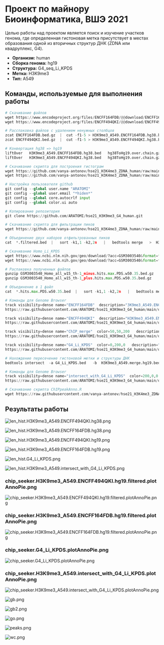 # Проект по майнору Биоинформатика, ВШЭ 2021

Целью работы над проектом является поиск и изучение участков генома, где
определенная гистоновая метка присутствует в местах образования одной из вторичных структур ДНК (ZDNA или квадруплекс, G4).


* **Организм:** human
* **Сборка генома:** hg19
* **Структура:** G4_seq_Li_KPDS
* **Метка:** H3K9me3
* **Тип:** A549

## Команды, используемые для выполнения работы

```python
# Скачивание файлов
wget https://www.encodeproject.org/files/ENCFF164FDB/@@download/ENCFF164FDB.bed.gz
wget https://www.encodeproject.org/files/ENCFF494QKI/@@download/ENCFF494QKI.bed.gz

# Расспаковка файлов с удалением ненужных столбцов
zcat ENCFF164FDB.bed.gz  |  cut -f1-5 > H3K9me3_A549.ENCFF164FDB.hg38.bed
zcat ENCFF494QKI.bed.gz  |  cut -f1-5 > H3K9me3_A549.ENCFF494QKI.hg38.bed

# Конвертация hg38 => hg19
liftOver   H3K9me3_A549.ENCFF164FDB.hg38.bed   hg38ToHg19.over.chain.gz   H3K9me3_A549.ENCFF164FDB.hg19.bed   H3K9me3_A549.ENCFF164FDB.unmapped.bed
liftOver   H3K9me3_A549.ENCFF494QKI.hg38.bed   hg38ToHg19.over.chain.gz   H3K9me3_A549.ENCFF494QKI.hg19.bed   H3K9me3_A549.ENCFF494QKI.unmapped.bed

# Скачивание скрипта для построения гистограм
wget https://github.com/vanya-antonov/hse21_H3K4me3_ZDNA_human/raw/main/src/lib.R
wget https://github.com/vanya-antonov/hse21_H3K4me3_ZDNA_human/raw/main/src/len_hist.R

# Настройка пользователя github
git config --global user.name "ARATOMI"
git config --global user.email "*hiden*"
git config --global core.autocrlf input
git config --global color.ui auto

# Копирование репозитория
git clone https://github.com/ARATOMI/hse21_H3K9me3_G4_human.git

# Скачивание скрипта для фильтрации пиков
wget https://github.com/vanya-antonov/hse21_H3K4me3_ZDNA_human/raw/main/src/filter_peaks.R

# Объединение двух наборов отфильтрованных пиков
cat  *.filtered.bed  |   sort -k1,1 -k2,2n   |   bedtools merge   >  H3K9me3_A549.merge.hg19.bed

# Скачивание Homo_Li_KPDS
wget https://www.ncbi.nlm.nih.gov/geo/download/?acc=GSM3003540&format=file&file=GSM3003540_Homo_all_w15_th-1_minus%2Ehits%2Emax%2EPDS%2Ew50%2E35%2Ebed%2Egz
wget https://www.ncbi.nlm.nih.gov/geo/download/?acc=GSM3003540&format=file&file=GSM3003540_Human_all_w15_th-1_minus%2Ecov%2EPDS%2EbedGraph%2Egz

# Распаковка полученных файлов
gunzip GSM3003540_Homo_all_w15_th-1_minus.hits.max.PDS.w50.35.bed.gz
gunzip GSM3003540_Homo_all_w15_th-1_plus.hits.max.PDS.w50.35.bed.gz

# Объединение в 1 файл
cat  *.hits.max.PDS.w50.35.bed  |   sort -k1,1 -k2,2n   |   bedtools merge   >  G4_Li_KPDS.bed

# Команды для Genome Browser
track visibility=dense name="ENCFF164FDB"  description="3K9me3_A549.ENCFF164FDB.hg19.filtered.bed"
https://raw.githubusercontent.com/ARATOMI/hse21_H3K9me3_G4_human/main/data/H3K9me3_A549.ENCFF164FDB.hg19.filtered.bed

track visibility=dense name="ENCFF494QKI"  description="H3K9me3_A549.ENCFF494QKI.hg19.filtered.bed"
https://raw.githubusercontent.com/ARATOMI/hse21_H3K9me3_G4_human/main/data/H3K9me3_A549.ENCFF494QKI.hg19.filtered.bed

track visibility=dense name="ChIP_merge"  color=50,50,200   description="H3K9me3_A549.merge.hg19.bed"
https://raw.githubusercontent.com/ARATOMI/hse21_H3K9me3_G4_human/main/data/H3K9me3_A549.merge.hg19.bed

track visibility=dense name="G4_Li_KPDS"  color=0,200,0   description="G4_Li_KPDS.bed"
https://raw.githubusercontent.com/ARATOMI/hse21_H3K9me3_G4_human/main/data/G4_Li_KPDS.bed

# Нахождение пересечение гистоновой метки и структуры ДНК
bedtools intersect  -a G4_Li_KPDS.bed   -b  H3K9me3_A549.merge.hg19.bed  >  H3K9me3_A549.intersect_with_G4_Li_KPDS.bed

# Команды для Genome Browser
track visibility=dense name="intersect_with_G4_Li_KPDS"  color=200,0,0  description="H3K9me3_A549.intersect_with_G4_Li_KPDS.bed"
https://raw.githubusercontent.com/ARATOMI/hse21_H3K9me3_G4_human/main/data/H3K9me3_A549.intersect_with_G4_Li_KPDS.bed

# Скачивание скрипта ChIPpeakAnno.R
wget https://raw.githubusercontent.com/vanya-antonov/hse21_H3K4me3_ZDNA_human/main/src/ChIPpeakAnno.R


```

## Результаты работы

![len_hist.H3K9me3_A549.ENCFF494QKI.hg38.png](https://github.com/ARATOMI/hse21_H3K9me3_G4_human/raw/main/images/len_hist.H3K9me3_A549.ENCFF494QKI.hg38.png)

![len_hist.H3K9me3_A549.ENCFF164FDB.hg38.png](https://github.com/ARATOMI/hse21_H3K9me3_G4_human/raw/main/images/len_hist.H3K9me3_A549.ENCFF164FDB.hg38.png)

![len_hist.H3K9me3_A549.ENCFF494QKI.hg19.png](https://github.com/ARATOMI/hse21_H3K9me3_G4_human/raw/main/images/len_hist.H3K9me3_A549.ENCFF494QKI.hg19.png)

![len_hist.H3K9me3_A549.ENCFF164FDB.hg19.png](https://github.com/ARATOMI/hse21_H3K9me3_G4_human/raw/main/images/len_hist.H3K9me3_A549.ENCFF164FDB.hg19.png)

![len_hist.G4_Li_KPDS.png](https://github.com/ARATOMI/hse21_H3K9me3_G4_human/raw/main/images/len_hist.G4_Li_KPDS.png)

![len_hist.H3K9me3_A549.intersect_with_G4_Li_KPDS.png](https://github.com/ARATOMI/hse21_H3K9me3_G4_human/raw/main/images/len_hist.H3K9me3_A549.intersect_with_G4_Li_KPDS.png)

### chip_seeker.H3K9me3_A549.ENCFF494QKI.hg19.filtered.plotAnnoPie.png
![chip_seeker.H3K9me3_A549.ENCFF494QKI.hg19.filtered.plotAnnoPie.png](https://github.com/ARATOMI/hse21_H3K9me3_G4_human/raw/main/images/chip_seeker.H3K9me3_A549.ENCFF494QKI.hg19.filtered.plotAnnoPie.png)

### chip_seeker.H3K9me3_A549.ENCFF164FDB.hg19.filtered.plotAnnoPie.png
![chip_seeker.H3K9me3_A549.ENCFF164FDB.hg19.filtered.plotAnnoPie.png](https://github.com/ARATOMI/hse21_H3K9me3_G4_human/raw/main/images/chip_seeker.H3K9me3_A549.ENCFF164FDB.hg19.filtered.plotAnnoPie.png)

### chip_seeker.G4_Li_KPDS.plotAnnoPie.png
![chip_seeker.G4_Li_KPDS.plotAnnoPie.png](https://github.com/ARATOMI/hse21_H3K9me3_G4_human/raw/main/images/chip_seeker.G4_Li_KPDS.plotAnnoPie.png)

### chip_seeker.H3K9me3_A549.intersect_with_G4_Li_KPDS.plotAnnoPie.png
![chip_seeker.H3K9me3_A549.intersect_with_G4_Li_KPDS.plotAnnoPie.png](https://github.com/ARATOMI/hse21_H3K9me3_G4_human/raw/main/images/chip_seeker.H3K9me3_A549.intersect_with_G4_Li_KPDS.plotAnnoPie.png)

![gb.png](https://github.com/ARATOMI/hse21_H3K9me3_G4_human/raw/main/images/screenshots/gb.png)

![gb2.png](https://github.com/ARATOMI/hse21_H3K9me3_G4_human/raw/main/images/screenshots/gb2.png)

![go.png](https://github.com/ARATOMI/hse21_H3K9me3_G4_human/raw/main/images/screenshots/go.png)

![peaks.png](https://github.com/ARATOMI/hse21_H3K9me3_G4_human/raw/main/images/screenshots/peaks.png)

![wc.png](https://github.com/ARATOMI/hse21_H3K9me3_G4_human/raw/main/images/screenshots/wc.png)
